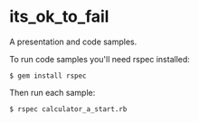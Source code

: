 its_ok_to_fail
==============

A presentation and code samples.

To run code samples you'll need rspec installed:

~~~
$ gem install rspec
~~~

Then run each sample:

~~~
$ rspec calculator_a_start.rb
~~~
